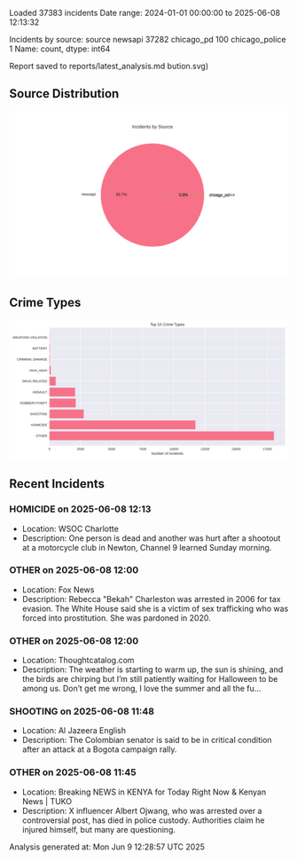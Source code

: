 
Loaded 37383 incidents
Date range: 2024-01-01 00:00:00 to 2025-06-08 12:13:32

Incidents by source:
source
newsapi           37282
chicago_pd          100
chicago_police        1
Name: count, dtype: int64

Report saved to reports/latest_analysis.md
bution.svg)

## Source Distribution
![Source Distribution](images/source_distribution.svg)

## Crime Types
![Crime Types](images/crime_types.svg)

## Recent Incidents

### HOMICIDE on 2025-06-08 12:13
- Location: WSOC Charlotte
- Description: One person is dead and another was hurt after a shootout at a motorcycle club in Newton, Channel 9 learned Sunday morning.


### OTHER on 2025-06-08 12:00
- Location: Fox News
- Description: Rebecca "Bekah" Charleston was arrested in 2006 for tax evasion. The White House said she is a victim of sex trafficking who was forced into prostitution. She was pardoned in 2020.


### OTHER on 2025-06-08 12:00
- Location: Thoughtcatalog.com
- Description: The weather is starting to warm up, the sun is shining, and the birds are chirping but I’m still patiently waiting for Halloween to be among us. Don’t get me wrong, I love the summer and all the fu…


### SHOOTING on 2025-06-08 11:48
- Location: Al Jazeera English
- Description: The Colombian senator is said to be in critical condition after an attack at a Bogota campaign rally.


### OTHER on 2025-06-08 11:45
- Location: Breaking NEWS in KENYA for Today Right Now & Kenyan News | TUKO
- Description: X influencer Albert Ojwang, who was arrested over a controversial post, has died in police custody. Authorities claim he injured himself, but many are questioning.

Analysis generated at: Mon Jun  9 12:28:57 UTC 2025
